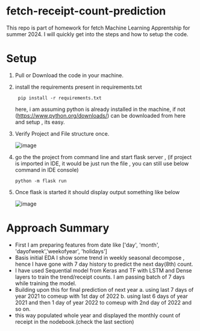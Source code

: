 # fetch-receipt-count-prediction

This repo is part of homework for fetch Machine Learning Apprentship for summer 2024.
I will quickly get into the steps and how to setup the code.
# Setup
1. Pull or Download the code in your machine.
   
2. install the requirements present in requirements.txt
   ```
    pip install -r requirements.txt
   ```
   here, i am assuming python is already installed in the machine, if not (https://www.python.org/downloads/) can be downloaded from here and setup , its easy.

3. Verify Project and File structure once.
   
   ![image](https://github.com/Nims972/fetch-receipt-count-prediction/assets/22131911/baf8945e-b58f-4970-b10c-55fbb66fc576)

4. go the the project from command line and start flask server , (if project is imported in IDE, it would be just run the file , you can still use below command in IDE console)
   ```
   python -m flask run
   ```
5. Once flask is started it should display output something like below

   ![image](https://github.com/Nims972/fetch-receipt-count-prediction/assets/22131911/b3069f90-1442-48aa-8a40-5524f166f0fa)
 


# Approach Summary

   
  - First I am preparing features from date like ['day', 'month', 'dayofweek','weekofyear', 'holidays']
  - Basis initial EDA I show some trend in weekly seasonal decompose , hence I have gone with 7 day history to predict the next day(8th) count.
  - I have used Sequential model from Keras and TF with LSTM and Dense layers to train the trend/receipt counts. I am passing batch of 7 days while training the model.
  - Building upon this for final prediction of next year
      a. using last 7 days of year 2021 to comeup with 1st day of 2022
      b. using last 6 days of year 2021 and then 1 day of year 2022 to comeup with 2nd day of 2022 and so on.
  - this way populated whole year and displayed the monthly count of receipt in the nodebook.(check the last section)

    

